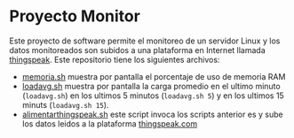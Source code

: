 # Proyecto Monitor

Este proyecto de software permite el monitoreo de un servidor Linux y los datos monitoreados son subidos a una plataforma en Internet llamada [thingspeak](https://thingspeak.com).
Este repositorio tiene los siguientes archivos:

* [memoria.sh](memoria.sh) muestra por pantalla el porcentaje de uso de memoria RAM
* [loadavg.sh](loadavg.sh) muestra por pantalla la carga promedio en el ultimo minuto (`loadavg.sh`) en los ultimos 5 minutos (`loadavg.sh 5`) y en los ultimos 15 minuts (`loadavg.sh 15`).
* [alimentarthingspeak.sh](alimentarthingspeak.sh) este script invoca los scripts anterior
es y sube los datos leidos a la plataforma [thingspeak.com](https://thingspeak.com)

